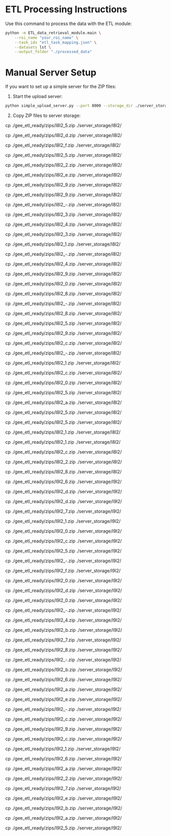 
# ETL Processing Instructions

Use this command to process the data with the ETL module:

```bash
python -m ETL_data_retrieval_module.main \
    --roi_name "your_roi_name" \
    --task_ids "etl_task_mapping.json" \
    --datasets lst \
    --output_folder "./processed_data"
```

# Manual Server Setup

If you want to set up a simple server for the ZIP files:

1. Start the upload server:
```bash
python simple_upload_server.py --port 8000 --storage_dir ./server_storage
```

2. Copy ZIP files to server storage:

cp ./gee_etl_ready/zips/l8l2_5.zip ./server_storage/l8l2/

cp ./gee_etl_ready/zips/l8l2_d.zip ./server_storage/l8l2/

cp ./gee_etl_ready/zips/l8l2_f.zip ./server_storage/l8l2/

cp ./gee_etl_ready/zips/l8l2_5.zip ./server_storage/l8l2/

cp ./gee_etl_ready/zips/l8l2_2.zip ./server_storage/l8l2/

cp ./gee_etl_ready/zips/l8l2_e.zip ./server_storage/l8l2/

cp ./gee_etl_ready/zips/l8l2_9.zip ./server_storage/l8l2/

cp ./gee_etl_ready/zips/l8l2_9.zip ./server_storage/l8l2/

cp ./gee_etl_ready/zips/l8l2_-.zip ./server_storage/l8l2/

cp ./gee_etl_ready/zips/l8l2_3.zip ./server_storage/l8l2/

cp ./gee_etl_ready/zips/l8l2_4.zip ./server_storage/l8l2/

cp ./gee_etl_ready/zips/l8l2_3.zip ./server_storage/l8l2/

cp ./gee_etl_ready/zips/l8l2_1.zip ./server_storage/l8l2/

cp ./gee_etl_ready/zips/l8l2_-.zip ./server_storage/l8l2/

cp ./gee_etl_ready/zips/l8l2_4.zip ./server_storage/l8l2/

cp ./gee_etl_ready/zips/l8l2_9.zip ./server_storage/l8l2/

cp ./gee_etl_ready/zips/l8l2_0.zip ./server_storage/l8l2/

cp ./gee_etl_ready/zips/l8l2_8.zip ./server_storage/l8l2/

cp ./gee_etl_ready/zips/l8l2_-.zip ./server_storage/l8l2/

cp ./gee_etl_ready/zips/l8l2_8.zip ./server_storage/l8l2/

cp ./gee_etl_ready/zips/l8l2_5.zip ./server_storage/l8l2/

cp ./gee_etl_ready/zips/l8l2_9.zip ./server_storage/l8l2/

cp ./gee_etl_ready/zips/l8l2_c.zip ./server_storage/l8l2/

cp ./gee_etl_ready/zips/l8l2_-.zip ./server_storage/l8l2/

cp ./gee_etl_ready/zips/l8l2_1.zip ./server_storage/l8l2/

cp ./gee_etl_ready/zips/l8l2_c.zip ./server_storage/l8l2/

cp ./gee_etl_ready/zips/l8l2_0.zip ./server_storage/l8l2/

cp ./gee_etl_ready/zips/l8l2_5.zip ./server_storage/l8l2/

cp ./gee_etl_ready/zips/l8l2_a.zip ./server_storage/l8l2/

cp ./gee_etl_ready/zips/l8l2_5.zip ./server_storage/l8l2/

cp ./gee_etl_ready/zips/l8l2_5.zip ./server_storage/l8l2/

cp ./gee_etl_ready/zips/l8l2_1.zip ./server_storage/l8l2/

cp ./gee_etl_ready/zips/l8l2_1.zip ./server_storage/l8l2/

cp ./gee_etl_ready/zips/l8l2_c.zip ./server_storage/l8l2/

cp ./gee_etl_ready/zips/l8l2_2.zip ./server_storage/l8l2/

cp ./gee_etl_ready/zips/l8l2_8.zip ./server_storage/l8l2/

cp ./gee_etl_ready/zips/l9l2_6.zip ./server_storage/l9l2/

cp ./gee_etl_ready/zips/l9l2_d.zip ./server_storage/l9l2/

cp ./gee_etl_ready/zips/l9l2_d.zip ./server_storage/l9l2/

cp ./gee_etl_ready/zips/l9l2_7.zip ./server_storage/l9l2/

cp ./gee_etl_ready/zips/l9l2_1.zip ./server_storage/l9l2/

cp ./gee_etl_ready/zips/l9l2_0.zip ./server_storage/l9l2/

cp ./gee_etl_ready/zips/l9l2_c.zip ./server_storage/l9l2/

cp ./gee_etl_ready/zips/l9l2_5.zip ./server_storage/l9l2/

cp ./gee_etl_ready/zips/l9l2_-.zip ./server_storage/l9l2/

cp ./gee_etl_ready/zips/l9l2_f.zip ./server_storage/l9l2/

cp ./gee_etl_ready/zips/l9l2_0.zip ./server_storage/l9l2/

cp ./gee_etl_ready/zips/l9l2_d.zip ./server_storage/l9l2/

cp ./gee_etl_ready/zips/l9l2_0.zip ./server_storage/l9l2/

cp ./gee_etl_ready/zips/l9l2_-.zip ./server_storage/l9l2/

cp ./gee_etl_ready/zips/l9l2_4.zip ./server_storage/l9l2/

cp ./gee_etl_ready/zips/l9l2_b.zip ./server_storage/l9l2/

cp ./gee_etl_ready/zips/l9l2_7.zip ./server_storage/l9l2/

cp ./gee_etl_ready/zips/l9l2_8.zip ./server_storage/l9l2/

cp ./gee_etl_ready/zips/l9l2_-.zip ./server_storage/l9l2/

cp ./gee_etl_ready/zips/l9l2_b.zip ./server_storage/l9l2/

cp ./gee_etl_ready/zips/l9l2_6.zip ./server_storage/l9l2/

cp ./gee_etl_ready/zips/l9l2_a.zip ./server_storage/l9l2/

cp ./gee_etl_ready/zips/l9l2_e.zip ./server_storage/l9l2/

cp ./gee_etl_ready/zips/l9l2_-.zip ./server_storage/l9l2/

cp ./gee_etl_ready/zips/l9l2_c.zip ./server_storage/l9l2/

cp ./gee_etl_ready/zips/l9l2_9.zip ./server_storage/l9l2/

cp ./gee_etl_ready/zips/l9l2_c.zip ./server_storage/l9l2/

cp ./gee_etl_ready/zips/l9l2_1.zip ./server_storage/l9l2/

cp ./gee_etl_ready/zips/l9l2_6.zip ./server_storage/l9l2/

cp ./gee_etl_ready/zips/l9l2_a.zip ./server_storage/l9l2/

cp ./gee_etl_ready/zips/l9l2_2.zip ./server_storage/l9l2/

cp ./gee_etl_ready/zips/l9l2_7.zip ./server_storage/l9l2/

cp ./gee_etl_ready/zips/l9l2_e.zip ./server_storage/l9l2/

cp ./gee_etl_ready/zips/l9l2_b.zip ./server_storage/l9l2/

cp ./gee_etl_ready/zips/l9l2_a.zip ./server_storage/l9l2/

cp ./gee_etl_ready/zips/l9l2_5.zip ./server_storage/l9l2/
